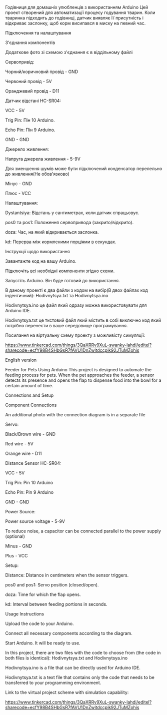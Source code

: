 Годівниця для домашніх улюбленців з використанням Arduino
Цей проект створений для автоматизації процесу годування тварин. Коли тваринка підходить до годівниці, датчик виявляє її присутність і відкриває заслонку, щоб корм висипався в миску на певний час.

Підключення та налаштування

З'єднання компонентів

Додаткове фото зі схемою з'єднання є в віддільному файлі

Сервопривід: 

Чорний/коричновий провід - GND

Червоний провід - 5V

Оранджевий провід - D11

Датчик відстані HC-SR04:

VCC - 5V

Trig Pin: Пін 10 Arduino.

Echo Pin: Пін 9 Arduino.

GND - GND

Джерело живлення:

Напруга джерела живлення - 5-9V

Для зменшення шумів може бути підключений конденсатор перелельно до живлення(Не обов'язково)

Мінус - GND

Плюс - VCC

Налаштування:

Dystantsiya: Відстань у сантиметрах, коли датчик спрацьовує.

pos0 та pos1: Положення сервопривода (закрито/відкрито).

doza: Час, на який відкривається заслонка.

kd: Перерва між кормленими порціями в секундах.



Інструкції щодо використання

Завантажте код на вашу Arduino.

Підключіть всі необхідні компоненти згідно схеми.

Запустіть Arduino. Він буде готовий до використання.

В даному проекті є два файли з кодом на вибір(В двох файлах код індентичний): Hodivnytsya.txt та Hodivnytsya.ino

Hodivnytsya.ino це файл який одразу можна використовувати для Arduino IDE.

Hodivnytsya.txt це ткстовий файл який містить в собі виключно код який потрібно перенести в ваше середовище програмування.

Посилання на віртуальну схему проекту з можливісту симуляції:

https://www.tinkercad.com/things/3QaXRRv9XuL-swanky-lahdi/editel?sharecode=ecfY98B4SHbGsR7fAVU1DnZwitdccpik92JTuMZohis


English version


Feeder for Pets Using Arduino This project is designed to automate the feeding process for pets. When the pet approaches the feeder, a sensor detects its presence and opens the flap to dispense food into the bowl for a certain amount of time.

Connections and Setup

Component Connections

An additional photo with the connection diagram is in a separate file

Servo:

Black/Brown wire - GND

Red wire - 5V

Orange wire - D11

Distance Sensor HC-SR04:

VCC - 5V

Trig Pin: Pin 10 Arduino

Echo Pin: Pin 9 Arduino

GND - GND

Power Source:

Power source voltage - 5-9V

To reduce noise, a capacitor can be connected parallel to the power supply (optional)

Minus - GND

Plus - VCC

Setup:

Distance: Distance in centimeters when the sensor triggers.

pos0 and pos1: Servo position (closed/open).

doza: Time for which the flap opens.

kd: Interval between feeding portions in seconds.

Usage Instructions

Upload the code to your Arduino.

Connect all necessary components according to the diagram.

Start Arduino. It will be ready to use.

In this project, there are two files with the code to choose from (the code in both files is identical): Hodivnytsya.txt and Hodivnytsya.ino

Hodivnytsya.ino is a file that can be directly used for Arduino IDE.

Hodivnytsya.txt is a text file that contains only the code that needs to be transferred to your programming environment.

Link to the virtual project scheme with simulation capability:

https://www.tinkercad.com/things/3QaXRRv9XuL-swanky-lahdi/editel?sharecode=ecfY98B4SHbGsR7fAVU1DnZwitdccpik92JTuMZohis

